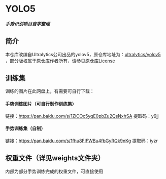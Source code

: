 # YOLO5
##### 手势识别项目自学整理

## 简介
本仓库改编自Ultralytics公司出品的yolov5，原仓库地址为：[ultralytics/yolov5](https://github.com/ultralytics/yolov5) ，部分版权属于原仓库作者所有，请参见原仓库[License](https://github.com/ultralytics/yolov5/blob/master/LICENSE)

## 训练集
训练的图片在此网盘上，有需要可自行下载：

#### 手势训练图片（可自行制作训练集）
链接：https://pan.baidu.com/s/1ZiCOc5yqE0pbZu2QsNxhSA 
提取码：y9jj

#### 手势训练集（自制）
链接：https://pan.baidu.com/s/1fhu8FIFWBu4fbGyRQk9nKg 
提取码：iyzr

## 权重文件（详见weights文件夹）
内部为部分手势训练完成的权重文件，可直接使用
